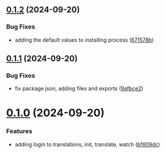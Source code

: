 ## [0.1.2](https://github.com/hijuliancode/elevationteam-translations/compare/v0.1.1...v0.1.2) (2024-09-20)


### Bug Fixes

* adding the default values to installing process ([671578b](https://github.com/hijuliancode/elevationteam-translations/commit/671578b9c16bc9b5ef83861797492668d3778240))

## [0.1.1](https://github.com/hijuliancode/elevationteam-translations/compare/v0.1.0...v0.1.1) (2024-09-20)


### Bug Fixes

* fix package json, adding files and exports ([9afbce2](https://github.com/hijuliancode/elevationteam-translations/commit/9afbce2062974f082f2da17400b0fe9c5a3f2960))

# [0.1.0](https://github.com/hijuliancode/elevationteam-translations/compare/v0.0.0...v0.1.0) (2024-09-20)


### Features

* adding login to translations, init, translate, watch ([bf809dc](https://github.com/hijuliancode/elevationteam-translations/commit/bf809dcedb76491f9caf798dcbcca9099f365d35))
